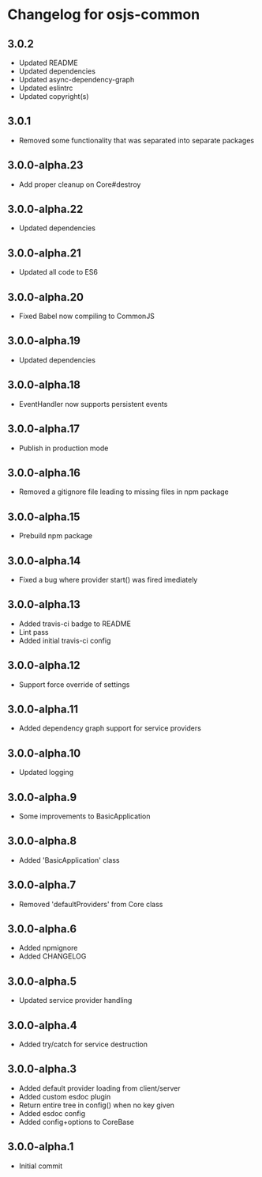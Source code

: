 # Changelog for osjs-common

## 3.0.2

* Updated README
* Updated dependencies
* Updated async-dependency-graph
* Updated eslintrc
* Updated copyright(s)

## 3.0.1

* Removed some functionality that was separated into separate packages

## 3.0.0-alpha.23

* Add proper cleanup on Core#destroy

## 3.0.0-alpha.22

* Updated dependencies

## 3.0.0-alpha.21

* Updated all code to ES6

## 3.0.0-alpha.20

* Fixed Babel now compiling to CommonJS

## 3.0.0-alpha.19

* Updated dependencies

## 3.0.0-alpha.18

* EventHandler now supports persistent events

## 3.0.0-alpha.17

* Publish in production mode

## 3.0.0-alpha.16

* Removed a gitignore file leading to missing files in npm package

## 3.0.0-alpha.15

* Prebuild npm package

## 3.0.0-alpha.14

* Fixed a bug where provider start() was fired imediately

## 3.0.0-alpha.13

* Added travis-ci badge to README
* Lint pass
* Added initial travis-ci config

## 3.0.0-alpha.12

* Support force override of settings

## 3.0.0-alpha.11

* Added dependency graph support for service providers

## 3.0.0-alpha.10

* Updated logging

## 3.0.0-alpha.9

* Some improvements to BasicApplication

## 3.0.0-alpha.8

* Added 'BasicApplication' class

## 3.0.0-alpha.7

* Removed 'defaultProviders' from Core class

## 3.0.0-alpha.6

* Added npmignore
* Added CHANGELOG

## 3.0.0-alpha.5

* Updated service provider handling

## 3.0.0-alpha.4

* Added try/catch for service destruction

## 3.0.0-alpha.3

* Added default provider loading from client/server
* Added custom esdoc plugin
* Return entire tree in config() when no key given
* Added esdoc config
* Added config+options to CoreBase

## 3.0.0-alpha.1

* Initial commit
